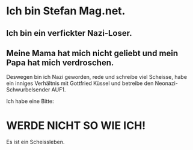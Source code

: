 # Ich bin Stefan Mag.net.
## Ich bin ein verfickter Nazi-Loser.
## Meine Mama hat mich nicht geliebt und mein Papa hat mich verdroschen.

Deswegen bin ich Nazi geworden, rede und schreibe viel Scheisse, habe ein inniges Verhältnis mit Gottfried Küssel und betreibe den Neonazi-Schwurbelsender AUF1.

Ich habe eine Bitte:
# WERDE NICHT SO WIE ICH!
Es ist ein Scheissleben.
